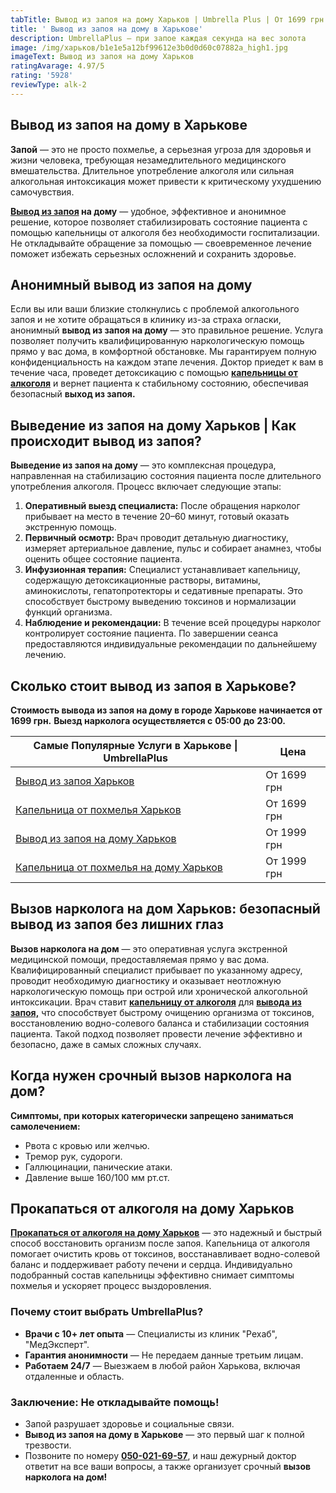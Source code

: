 ```yaml
---
tabTitle: Вывод из запоя на дому Харьков | Umbrella Plus | От 1699 грн
title: ' Вывод из запоя на дому в Харькове'
description: UmbrellaPlus — при запое каждая секунда на вес золота
image: /img/харьков/b1e1e5a12bf99612e3b0d0d60c07882a_high1.jpg
imageText: Вывод из запоя на дому Харьков
ratingAvarage: 4.97/5
rating: '5928'
reviewType: alk-2
---
```


## Вывод из запоя на дому в Харькове

**Запой** — это не просто похмелье, а серьезная угроза для здоровья и жизни человека, требующая незамедлительного медицинского вмешательства. Длительное употребление алкоголя или сильная алкогольная интоксикация может привести к критическому ухудшению самочувствия.

**[Вывод из запоя](https://umbrella-plus.com.ua/kharkiv/vivod-iz-zapoia-kharkiv/) на дому**  — удобное, эффективное и анонимное решение, которое позволяет стабилизировать состояние пациента с помощью капельницы от алкоголя без необходимости госпитализации. Не откладывайте обращение за помощью — своевременное лечение поможет избежать серьезных осложнений и сохранить здоровье.

## Анонимный вывод из запоя на дому

Если вы или ваши близкие столкнулись с проблемой алкогольного запоя и не хотите обращаться в клинику из-за страха огласки, анонимный **вывод из запоя на дому** — это правильное решение. Услуга позволяет получить квалифицированную наркологическую помощь прямо у вас дома, в комфортной обстановке. Мы гарантируем полную конфиденциальность на каждом этапе лечения. Доктор приедет к вам в течение часа, проведет детоксикацию с помощью **[капельницы от алкоголя](https://umbrella-plus.com.ua/kharkiv/kapelnica_ot_alkogola_kharkiv/)** и вернет пациента к стабильному состоянию, обеспечивая безопасный **выход из запоя.**

## Выведение из запоя на дому Харьков | Как происходит вывод из запоя?

**Выведение из запоя на дому** — это комплексная процедура, направленная на стабилизацию состояния пациента после длительного употребления алкоголя. Процесс включает следующие этапы:

1. **Оперативный выезд специалиста:** После обращения нарколог прибывает на место в течение 20–60 минут, готовый оказать экстренную помощь.
2. **Первичный осмотр:** Врач проводит детальную диагностику, измеряет артериальное давление, пульс и собирает анамнез, чтобы оценить общее состояние пациента.
3. **Инфузионная терапия:** Специалист устанавливает капельницу, содержащую детоксикационные растворы, витамины, аминокислоты, гепатопротекторы и седативные препараты. Это способствует быстрому выведению токсинов и нормализации функций организма.
4. **Наблюдение и рекомендации:** В течение всей процедуры нарколог контролирует состояние пациента. По завершении сеанса предоставляются индивидуальные рекомендации по дальнейшему лечению.

## Сколько стоит вывод из запоя в Харькове?

**Стоимость вывода из запоя на дому в городе Харькове** **начинается от 1699 грн.** **Выезд нарколога осуществляется с** **05:00** **до** **23:00.**

| Самые Популярные Услуги в Харькове \| UmbrellaPlus                              | Цена        |
| ------------------------------------------------------------------------------- | ----------- |
| [Вывод из запоя Харьков](vivod-iz-zapoia-kharkiv)                               | От 1699 грн |
| [Капельница от похмелья Харьков](Kapelnica_ot_alkogola_kharkiv)                 | От 1699 грн |
| [Вывод из запоя на дому Харьков](Vivod-iz-zapoia-na-domy-kharkiv)               | От 1999 грн |
| [Капельница от похмелья на дому Харьков](Kapelnica_ot_alkogola_na_domy_kharkiv) | От 1999 грн |

## Вызов нарколога на дом Харьков: безопасный вывод из запоя без лишних глаз

**Вызов нарколога на дом** — это оперативная услуга экстренной медицинской помощи, предоставляемая прямо у вас дома. Квалифицированный специалист прибывает по указанному адресу, проводит необходимую диагностику и оказывает неотложную наркологическую помощь при острой или хронической алкогольной интоксикации. Врач ставит **[капельницу от алкоголя](https://umbrella-plus.com.ua/kharkiv/kapelnica_ot_alkogola_kharkiv/)** для **[вывода из запоя,](https://umbrella-plus.com.ua/kharkiv/vivod-iz-zapoia-kharkiv/)** что способствует быстрому очищению организма от токсинов, восстановлению водно-солевого баланса и стабилизации состояния пациента. Такой подход позволяет провести лечение эффективно и безопасно, даже в самых сложных случаях.

## Когда нужен срочный вызов нарколога на дом?

**Симптомы, при которых категорически запрещено заниматься самолечением:**

* Рвота с кровью или желчью.
* Тремор рук, судороги.
* Галлюцинации, панические атаки.
* Давление выше 160/100 мм рт.ст.

## Прокапаться от алкоголя на дому Харьков

**[Прокапаться от алкоголя на дому Харьков](https://umbrella-plus.com.ua/kharkiv/kapelnica_ot_alkogola_na_domy_kharkiv/)** — это надежный и быстрый способ восстановить организм после запоя. Капельница от алкоголя помогает очистить кровь от токсинов, восстанавливает водно-солевой баланс и поддерживает работу печени и сердца. Индивидуально подобранный состав капельницы эффективно снимает симптомы похмелья и ускоряет процесс выздоровления.

### Почему стоит выбрать UmbrellaPlus?

* **Врачи с 10+ лет опыта** — Специалисты из клиник "Рехаб", "МедЭксперт".
* **Гарантия анонимности** — Не передаем данные третьим лицам.
* **Работаем 24/7** — Выезжаем в любой район Харькова, включая отдаленные и область.

### Заключение: Не откладывайте помощь!

* Запой разрушает здоровье и социальные связи.
* **Вывод из запоя на дому в Харькове** — это первый шаг к полной трезвости.
* Позвоните по номеру **[050-021-69-57](tel:0500216957)**, и наш дежурный доктор ответит на все ваши вопросы, а также организует срочный **вызов нарколога на дом!**
